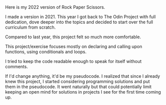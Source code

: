 Here is my 2022 version of Rock Paper Scissors.

I made a version in 2021. This year I got back to The Odin Project with full dedication, dove deeper into the topics and decided to start over the full curriculum from scratch. 

Compared to last year, this project felt so much more comfortable. 

This project/exercise focuses mostly on declaring and calling upon functions, using conditionals and loops. 

I tried to keep the code readable enough to speak for itself without comments. 

If I'd change anything, it'd be my pseudocode. I realized that since I already knew this project, I started considering programming solutions and put them in the pseudocode. It went naturally but that could potentially limit keeping an open mind for solutions in projects I see for the first time coming up. 
